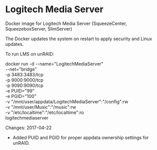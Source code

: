 # Logitech Media Server

Docker image for Logitech Media Server (SqueezeCenter, SqueezeboxServer, SlimServer)

The Docker updates the system on restart to apply security and Linux updates.

To run LMS on unRAID:

docker run -d --name="LogitechMediaServer" \
--net="bridge" \
-p 3483:3483/tcp \
-p 9000:9000/tcp \
-p 9090:9090/tcp \
-e PUID="99" \
-e PGID="100" \
-v "/mnt/user/appdata/LogitechMediaServer":"/config":rw \
-v "/mnt/user/Music":"/music":rw \
-v "/etc/localtime":"/etc/localtime":ro \
logitechmediaserver

Changes:
2017-04-22
- Added PUID and PGID for proper appdata ownership settings for unRAID.
